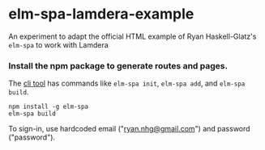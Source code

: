# elm-spa-lamdera-example
An experiment to adapt the official HTML example of Ryan Haskell-Glatz's `elm-spa` to work with Lamdera

### Install the npm package to generate routes and pages.

The [cli tool](https://www.npmjs.com/package/elm-spa) has commands like `elm-spa init`, `elm-spa add`, and `elm-spa build`.

```
npm install -g elm-spa
elm-spa build
```

To sign-in, use hardcoded email ("ryan.nhg@gmail.com") and password ("password").
